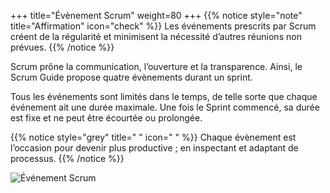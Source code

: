+++
title="Évènement Scrum"
weight=80
+++
{{% notice style="note" title="Affirmation" icon="check" %}}
Les événements prescrits par Scrum créent de la régularité et minimisent la nécessité
d’autres réunions non prévues.
{{% /notice %}}

Scrum prône la communication, l’ouverture et la transparence. Ainsi, le Scrum Guide propose
quatre évènements durant un sprint.

Tous les événements sont limités dans le temps, de telle sorte que chaque événement ait une
durée maximale. Une fois le Sprint commencé, sa durée est fixe et ne peut être écourtée ou
prolongée.

{{% notice style="grey" title=" " icon=" " %}}
Chaque évènement est l’occasion pour devenir plus productive ; en inspectant et adaptant
de processus.
{{% /notice %}}

![Événement Scrum](../images/scrum_events.png)
